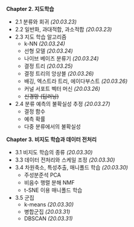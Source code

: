 __Chapter 2. 지도학습__
* 2.1 분류와 회귀 _(20.03.23)_
* 2.2 일반화, 과대적합, 과소적합 _(20.03.23)_
* 2.3 지도 학습 알고리즘
  * k-NN _(20.03.24)_
  * 선형 모델 _(20.03.24)_
  * 나이브 베이즈 분류기 _(20.03.24)_
  * 결정 트리 _(20.03.25)_
  * 결정 트리의 앙상블 _(20.03.26)_
  * 배깅, 엑스트라 트리, 에이다부스트 _(20.03.26)_
  * 커널 서포트 벡터 머신 _(20.03.26)_
  * ~~신경망 (딥러닝)~~
* 2.4 분류 예측의 불확실성 추정 _(20.03.27)_
  * 결정 함수 
  * 예측 확률 
  * 다중 분류에서의 불확실성
  
__Chapter 3. 비지도 학습과 데이터 전처리__
* 3.1 비지도 학습의 종류 _(20.03.30)_
* 3.3 데이터 전처리와 스케일 조정 _(20.03.30)_
* 3.4 차원축소, 특성추출, 매니폴드 학습 _(20.03.30)_
  * 주성분준석 PCA
  * 비음수 행렬 분해 NMF
  * t-SNE 이용 매니폴드 학습
* 3.5 군집
  * k-means _(20.03.30)_
  * 병합군집 _(20.03.31)_
  * DBSCAN _(20.03.31)_
  
